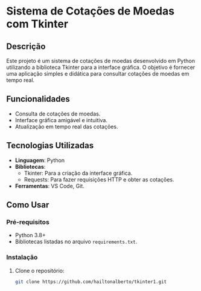 # Sistema de Cotações de Moedas com Tkinter

## Descrição
Este projeto é um sistema de cotações de moedas desenvolvido em Python utilizando a biblioteca Tkinter para a interface gráfica. O objetivo é fornecer uma aplicação simples e didática para consultar cotações de moedas em tempo real.

## Funcionalidades
- Consulta de cotações de moedas.
- Interface gráfica amigável e intuitiva.
- Atualização em tempo real das cotações.

## Tecnologias Utilizadas
- **Linguagem**: Python
- **Bibliotecas**:
  - Tkinter: Para a criação da interface gráfica.
  - Requests: Para fazer requisições HTTP e obter as cotações.
- **Ferramentas**: VS Code, Git.

## Como Usar
### Pré-requisitos
- Python 3.8+
- Bibliotecas listadas no arquivo `requirements.txt`.

### Instalação
1. Clone o repositório:
   ```bash
   git clone https://github.com/hailtonalberto/tkinter1.git
 
